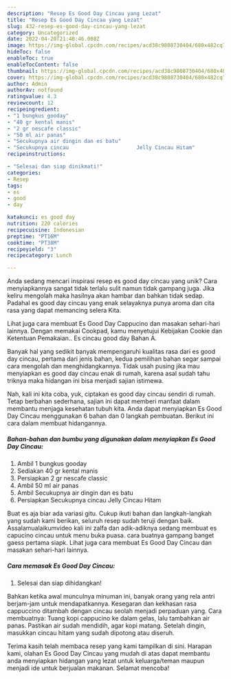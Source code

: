 ```yaml
---
description: "Resep Es Good Day Cincau yang Lezat"
title: "Resep Es Good Day Cincau yang Lezat"
slug: 432-resep-es-good-day-cincau-yang-lezat
category: Uncategorized
date: 2022-04-20T21:48:46.008Z
image: https://img-global.cpcdn.com/recipes/acd38c9808730404/680x482cq70/es-good-day-cincau-foto-resep-utama.jpg
hideToc: false
enableToc: true
enableTocContent: false
thumbnail: https://img-global.cpcdn.com/recipes/acd38c9808730404/680x482cq70/es-good-day-cincau-foto-resep-utama.jpg
cover: https://img-global.cpcdn.com/recipes/acd38c9808730404/680x482cq70/es-good-day-cincau-foto-resep-utama.jpg
author: Admin
authorAv: notfound
ratingvalue: 4.3
reviewcount: 12
recipeingredient:
- "1 bungkus gooday"
- "40 gr kental manis"
- "2 gr nescafe classic"
- "50 ml air panas"
- "Secukupnya air dingin dan es batu"
- "Secukupnya cincau                      Jelly Cincau Hitam"
recipeinstructions:

- "Selesai dan siap dinikmati!"
categories:
- Resep
tags:
- es
- good
- day

katakunci: es good day 
nutrition: 220 calories
recipecuisine: Indonesian
preptime: "PT16M"
cooktime: "PT38M"
recipeyield: "3"
recipecategory: Lunch

---
```





Anda sedang mencari inspirasi resep es good day cincau yang unik? Cara menyiapkannya sangat tidak terlalu sulit namun tidak gampang juga. Jika keliru mengolah maka hasilnya akan hambar dan bahkan tidak sedap. Padahal es good day cincau yang enak selayaknya punya aroma dan cita rasa yang dapat memancing selera Kita.





Lihat juga cara membuat Es Good Day Cappucino dan masakan sehari-hari lainnya. Dengan memakai Cookpad, kamu menyetujui Kebijakan Cookie dan Ketentuan Pemakaian.. Es cincau good day Bahan A.

Banyak hal yang sedikit banyak mempengaruhi kualitas rasa dari es good day cincau, pertama dari jenis bahan, kedua pemilihan bahan segar sampai cara mengolah dan menghidangkannya. Tidak usah pusing jika mau menyiapkan es good day cincau enak di rumah, karena asal sudah tahu triknya maka hidangan ini bisa menjadi sajian istimewa.






Nah, kali ini kita coba, yuk, ciptakan es good day cincau sendiri di rumah. Tetap berbahan sederhana, sajian ini dapat memberi manfaat dalam membantu menjaga kesehatan tubuh kita. Anda dapat menyiapkan Es Good Day Cincau menggunakan 6 bahan dan 0 langkah pembuatan. Berikut ini cara dalam membuat hidangannya.

<!--inarticleads1-->

##### Bahan-bahan dan bumbu yang digunakan dalam menyiapkan Es Good Day Cincau:

1. Ambil 1 bungkus gooday
1. Sediakan 40 gr kental manis
1. Persiapkan 2 gr nescafe classic
1. Ambil 50 ml air panas
1. Ambil Secukupnya air dingin dan es batu
1. Persiapkan Secukupnya cincau                      Jelly Cincau Hitam


Buat es aja biar ada variasi gitu. Cukup ikuti bahan dan langkah-langkah yang sudah kami berikan, seluruh resep sudah teruji dengan baik. Assalamualaikumvideo kali ini zalfa dan adik-adiknya sedang membuat es capucino cincau untuk menu buka puasa. cara buatnya gampang banget gaess pertama siapk. Lihat juga cara membuat Es Good Day Cincau dan masakan sehari-hari lainnya. 

<!--inarticleads2-->

##### Cara memasak Es Good Day Cincau:


1. Selesai dan siap dihidangkan!

Bahkan ketika awal munculnya minuman ini, banyak orang yang rela antri berjam-jam untuk mendapatkannya. Kesegaran dan kekhasan rasa cappuccino ditambah dengan cincau seolah menjadi perpaduan yang. Cara membuatnya: Tuang kopi cappucino ke dalam gelas, lalu tambahkan air panas. Pastikan air sudah mendidih, agar kopi matang. Setelah dingin, masukkan cincau hitam yang sudah dipotong atau diseruh. 

Terima kasih telah membaca resep yang kami tampilkan di sini. Harapan kami, olahan Es Good Day Cincau yang mudah di atas dapat membantu anda menyiapkan hidangan yang lezat untuk keluarga/teman maupun menjadi ide untuk berjualan makanan. Selamat mencoba!
